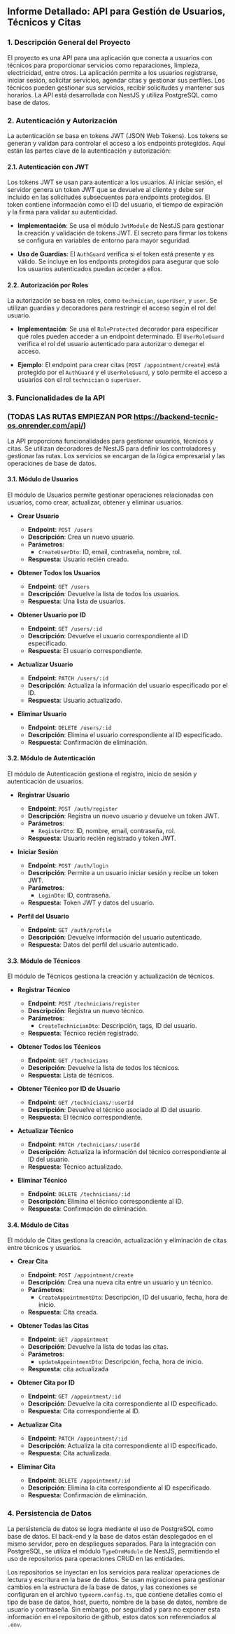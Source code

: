 ## Informe Detallado: API para Gestión de Usuarios, Técnicos y Citas


### 1. Descripción General del Proyecto
El proyecto es una API para una aplicación que conecta a usuarios con técnicos para proporcionar servicios como reparaciones, limpieza, electricidad, entre otros. La aplicación permite a los usuarios registrarse, iniciar sesión, solicitar servicios, agendar citas y gestionar sus perfiles. Los técnicos pueden gestionar sus servicios, recibir solicitudes y mantener sus horarios. La API está desarrollada con NestJS y utiliza PostgreSQL como base de datos.

### 2. Autenticación y Autorización
La autenticación se basa en tokens JWT (JSON Web Tokens). Los tokens se generan y validan para controlar el acceso a los endpoints protegidos. Aquí están las partes clave de la autenticación y autorización:

#### 2.1. Autenticación con JWT
Los tokens JWT se usan para autenticar a los usuarios. Al iniciar sesión, el servidor genera un token JWT que se devuelve al cliente y debe ser incluido en las solicitudes subsecuentes para endpoints protegidos. El token contiene información como el ID del usuario, el tiempo de expiración y la firma para validar su autenticidad.

- **Implementación**: Se usa el módulo `JwtModule` de NestJS para gestionar la creación y validación de tokens JWT. El secreto para firmar los tokens se configura en variables de entorno para mayor seguridad.

- **Uso de Guardias**: El `AuthGuard` verifica si el token está presente y es válido. Se incluye en los endpoints protegidos para asegurar que solo los usuarios autenticados puedan acceder a ellos.

#### 2.2. Autorización por Roles
La autorización se basa en roles, como `technician`, `superUser`, y `user`. Se utilizan guardias y decoradores para restringir el acceso según el rol del usuario.

- **Implementación**: Se usa el `RoleProtected` decorador para especificar qué roles pueden acceder a un endpoint determinado. El `UserRoleGuard` verifica el rol del usuario autenticado para autorizar o denegar el acceso.

- **Ejemplo**: El endpoint para crear citas (`POST /appointment/create`) está protegido por el `AuthGuard` y el `UserRoleGuard`, y solo permite el acceso a usuarios con el rol `technician` o `superUser`.

### 3. Funcionalidades de la API 
### (TODAS LAS RUTAS EMPIEZAN POR https://backend-tecnic-os.onrender.com/api/)
La API proporciona funcionalidades para gestionar usuarios, técnicos y citas. Se utilizan decoradores de NestJS para definir los controladores y gestionar las rutas. Los servicios se encargan de la lógica empresarial y las operaciones de base de datos.

#### 3.1. Módulo de Usuarios
El módulo de Usuarios permite gestionar operaciones relacionadas con usuarios, como crear, actualizar, obtener y eliminar usuarios.

- **Crear Usuario**
  - **Endpoint**: `POST /users`
  - **Descripción**: Crea un nuevo usuario.
  - **Parámetros**:
    - `CreateUserDto`: ID, email, contraseña, nombre, rol.
  - **Respuesta**: Usuario recién creado.

- **Obtener Todos los Usuarios**
  - **Endpoint**: `GET /users`
  - **Descripción**: Devuelve la lista de todos los usuarios.
  - **Respuesta**: Una lista de usuarios.

- **Obtener Usuario por ID**
  - **Endpoint**: `GET /users/:id`
  - **Descripción**: Devuelve el usuario correspondiente al ID especificado.
  - **Respuesta**: El usuario correspondiente.

- **Actualizar Usuario**
  - **Endpoint**: `PATCH /users/:id`
  - **Descripción**: Actualiza la información del usuario especificado por el ID.
  - **Respuesta**: Usuario actualizado.

- **Eliminar Usuario**
  - **Endpoint**: `DELETE /users/:id`
  - **Descripción**: Elimina el usuario correspondiente al ID especificado.
  - **Respuesta**: Confirmación de eliminación.

#### 3.2. Módulo de Autenticación
El módulo de Autenticación gestiona el registro, inicio de sesión y autenticación de usuarios.

- **Registrar Usuario**
  - **Endpoint**: `POST /auth/register`
  - **Descripción**: Registra un nuevo usuario y devuelve un token JWT.
  - **Parámetros**:
    - `RegisterDto`: ID, nombre, email, contraseña, rol.
  - **Respuesta**: Usuario recién registrado y token JWT.

- **Iniciar Sesión**
  - **Endpoint**: `POST /auth/login`
  - **Descripción**: Permite a un usuario iniciar sesión y recibe un token JWT.
  - **Parámetros**:
    - `LoginDto`: ID, contraseña.
  - **Respuesta**: Token JWT y datos del usuario.

- **Perfil del Usuario**
  - **Endpoint**: `GET /auth/profile`
  - **Descripción**: Devuelve información del usuario autenticado.
  - **Respuesta**: Datos del perfil del usuario autenticado.

#### 3.3. Módulo de Técnicos
El módulo de Técnicos gestiona la creación y actualización de técnicos.

- **Registrar Técnico**
  - **Endpoint**: `POST /technicians/register`
  - **Descripción**: Registra un nuevo técnico.
  - **Parámetros**:
    - `CreateTechnicianDto`: Descripción, tags, ID del usuario.
  - **Respuesta**: Técnico recién registrado.

- **Obtener Todos los Técnicos**
  - **Endpoint**: `GET /technicians`
  - **Descripción**: Devuelve la lista de todos los técnicos.
  - **Respuesta**: Lista de técnicos.

- **Obtener Técnico por ID de Usuario**
  - **Endpoint**: `GET /technicians/:userId`
  - **Descripción**: Devuelve el técnico asociado al ID del usuario.
  - **Respuesta**: El técnico correspondiente.

- **Actualizar Técnico**
  - **Endpoint**: `PATCH /technicians/:userId`
  - **Descripción**: Actualiza la información del técnico correspondiente al ID del usuario.
  - **Respuesta**: Técnico actualizado.

- **Eliminar Técnico**
  - **Endpoint**: `DELETE /technicians/:id`
  - **Descripción**: Elimina el técnico correspondiente al ID.
  - **Respuesta**: Confirmación de eliminación.

#### 3.4. Módulo de Citas
El módulo de Citas gestiona la creación, actualización y eliminación de citas entre técnicos y usuarios.

- **Crear Cita**
  - **Endpoint**: `POST /appointment/create`
  - **Descripción**: Crea una nueva cita entre un usuario y un técnico.
  - **Parámetros**:
    - `CreateAppointmentDto`: Descripción, ID del usuario, fecha, hora de inicio.
  - **Respuesta**: Cita creada.

- **Obtener Todas las Citas**
  - **Endpoint**: `GET /appointment`
  - **Descripción**: Devuelve la lista de todas las citas.
  - **Parámetros**:
    - `updateAppointmentDto`: Descripción, fecha, hora de inicio.
  - **Respuesta**: cita actualizada

- **Obtener Cita por ID**
  - **Endpoint**: `GET /appointment/:id`
  - **Descripción**: Devuelve la cita correspondiente al ID especificado.
  - **Respuesta**: Cita correspondiente al ID.

- **Actualizar Cita**
  - **Endpoint**: `PATCH /appointment/:id`
  - **Descripción**: Actualiza la cita correspondiente al ID especificado.
  - **Respuesta**: Cita actualizada.

- **Eliminar Cita**
  - **Endpoint**: `DELETE /appointment/:id`
  - **Descripción**: Elimina la cita correspondiente al ID especificado.
  - **Respuesta**: Confirmación de eliminación.

### 4. Persistencia de Datos
La persistencia de datos se logra mediante el uso de PostgreSQL como base de datos. El back-end y la base de datos están desplegados en el mismo servidor, pero en despliegues separados. Para la integración con PostgreSQL, se utiliza el módulo `TypeOrmModule` de NestJS, permitiendo el uso de repositorios para operaciones CRUD en las entidades.

Los repositorios se inyectan en los servicios para realizar operaciones de lectura y escritura en la base de datos. Se usan migraciones para gestionar cambios en la estructura de la base de datos, y las conexiones se configuran en el archivo `typeorm.config.ts`, que contiene detalles como el tipo de base de datos, host, puerto, nombre de la base de datos, nombre de usuario y contraseña. Sin embargo, por seguridad y para no exponer esta información en el repositorio de github, estos datos son referenciados al `.env`.


